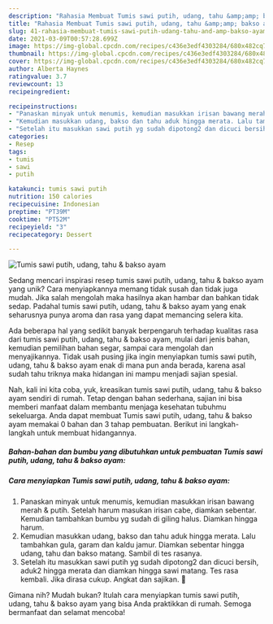```yaml
---
description: "Rahasia Membuat Tumis sawi putih, udang, tahu &amp;amp; bakso ayam Anti Gagal"
title: "Rahasia Membuat Tumis sawi putih, udang, tahu &amp;amp; bakso ayam Anti Gagal"
slug: 41-rahasia-membuat-tumis-sawi-putih-udang-tahu-and-amp-bakso-ayam-anti-gagal
date: 2021-03-09T00:57:28.699Z
image: https://img-global.cpcdn.com/recipes/c436e3edf4303284/680x482cq70/tumis-sawi-putih-udang-tahu-bakso-ayam-foto-resep-utama.jpg
thumbnail: https://img-global.cpcdn.com/recipes/c436e3edf4303284/680x482cq70/tumis-sawi-putih-udang-tahu-bakso-ayam-foto-resep-utama.jpg
cover: https://img-global.cpcdn.com/recipes/c436e3edf4303284/680x482cq70/tumis-sawi-putih-udang-tahu-bakso-ayam-foto-resep-utama.jpg
author: Alberta Haynes
ratingvalue: 3.7
reviewcount: 13
recipeingredient:

recipeinstructions:
- "Panaskan minyak untuk menumis, kemudian masukkan irisan bawang merah &amp; putih. Setelah harum masukan irisan cabe, diamkan sebentar. Kemudian tambahkan bumbu yg sudah di giling halus. Diamkan hingga harum."
- "Kemudian masukkan udang, bakso dan tahu aduk hingga merata. Lalu tambahkan gula, garam dan kaldu jamur. Diamkan sebentar hingga udang, tahu dan bakso matang. Sambil di tes rasanya."
- "Setelah itu masukkan sawi putih yg sudah dipotong2 dan dicuci bersih, aduk2 hingga merata dan diamkan hingga sawi matang. Tes rasa kembali. Jika dirasa cukup. Angkat dan sajikan. 🤣"
categories:
- Resep
tags:
- tumis
- sawi
- putih

katakunci: tumis sawi putih 
nutrition: 150 calories
recipecuisine: Indonesian
preptime: "PT39M"
cooktime: "PT52M"
recipeyield: "3"
recipecategory: Dessert

---
```



![Tumis sawi putih, udang, tahu &amp; bakso ayam](https://img-global.cpcdn.com/recipes/c436e3edf4303284/680x482cq70/tumis-sawi-putih-udang-tahu-bakso-ayam-foto-resep-utama.jpg)

Sedang mencari inspirasi resep tumis sawi putih, udang, tahu &amp; bakso ayam yang unik? Cara menyiapkannya memang tidak susah dan tidak juga mudah. Jika salah mengolah maka hasilnya akan hambar dan bahkan tidak sedap. Padahal tumis sawi putih, udang, tahu &amp; bakso ayam yang enak seharusnya punya aroma dan rasa yang dapat memancing selera kita.

Ada beberapa hal yang sedikit banyak berpengaruh terhadap kualitas rasa dari tumis sawi putih, udang, tahu &amp; bakso ayam, mulai dari jenis bahan, kemudian pemilihan bahan segar, sampai cara mengolah dan menyajikannya. Tidak usah pusing jika ingin menyiapkan tumis sawi putih, udang, tahu &amp; bakso ayam enak di mana pun anda berada, karena asal sudah tahu triknya maka hidangan ini mampu menjadi sajian spesial.




Nah, kali ini kita coba, yuk, kreasikan tumis sawi putih, udang, tahu &amp; bakso ayam sendiri di rumah. Tetap dengan bahan sederhana, sajian ini bisa memberi manfaat dalam membantu menjaga kesehatan tubuhmu sekeluarga. Anda dapat membuat Tumis sawi putih, udang, tahu &amp; bakso ayam memakai 0 bahan dan 3 tahap pembuatan. Berikut ini langkah-langkah untuk membuat hidangannya.

<!--inarticleads1-->

##### Bahan-bahan dan bumbu yang dibutuhkan untuk pembuatan Tumis sawi putih, udang, tahu &amp; bakso ayam:





<!--inarticleads2-->

##### Cara menyiapkan Tumis sawi putih, udang, tahu &amp; bakso ayam:

1. Panaskan minyak untuk menumis, kemudian masukkan irisan bawang merah &amp; putih. Setelah harum masukan irisan cabe, diamkan sebentar. Kemudian tambahkan bumbu yg sudah di giling halus. Diamkan hingga harum.
1. Kemudian masukkan udang, bakso dan tahu aduk hingga merata. Lalu tambahkan gula, garam dan kaldu jamur. Diamkan sebentar hingga udang, tahu dan bakso matang. Sambil di tes rasanya.
1. Setelah itu masukkan sawi putih yg sudah dipotong2 dan dicuci bersih, aduk2 hingga merata dan diamkan hingga sawi matang. Tes rasa kembali. Jika dirasa cukup. Angkat dan sajikan. 🤣




Gimana nih? Mudah bukan? Itulah cara menyiapkan tumis sawi putih, udang, tahu &amp; bakso ayam yang bisa Anda praktikkan di rumah. Semoga bermanfaat dan selamat mencoba!
